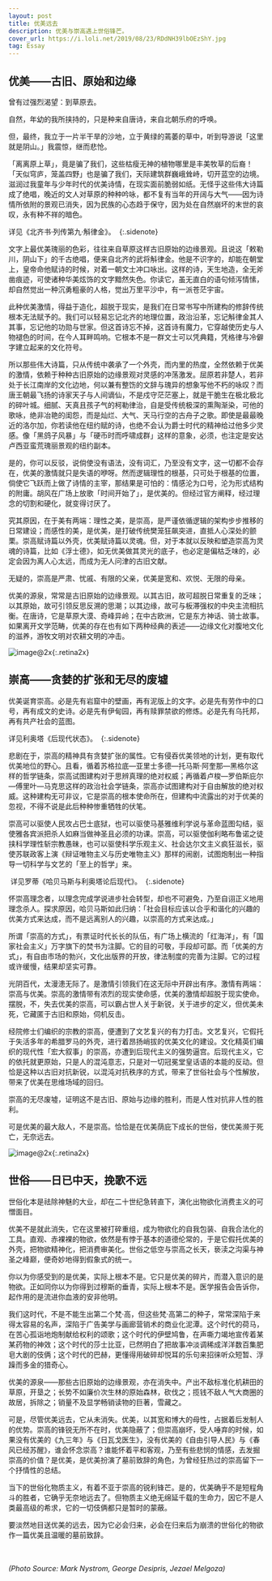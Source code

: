 ```yaml
---
layout: post
title: 优美远去
description: 优美与崇高遇上世俗锋芒。
cover_url: https://i.loli.net/2019/08/23/RDdNH39lbOEzShY.jpg
tag: Essay
---
```


## 优美——古旧、原始和边缘

曾有过强烈渴望：到草原去。

自然，年幼的我所挟持的，只是种来自唐诗，来自北朝乐府的呼唤。

但，最终，我立于一片半干旱的沙地，立于黄绿的蔫萎的草中，听到导游说「这里就是阴山。」我震惊，继而悲怆。

「离离原上草」，竟是骗了我们，这些枯瘦无神的植物哪里是丰美牧草的后裔！「天似穹庐，笼盖四野」也是骗了我们，天际建筑群巍峨耸峙，切开蓝空的边境。滋润过我童年与少年时代的优美诗情，在现实面前脆弱如纸。无怪乎这些伟大诗篇成了绝唱，晚近的文人对草原的种种吟咏，都不复有当年的开阔与大气——因为诗情所依附的景观已消失，因为民族的心态趋于保守，因为处在自然崩坏的末世的哀叹，永有种不祥的暗色。

详见《北齐书·列传第九·斛律金》。
 {:.sidenote}

文字上最优美瑰丽的色彩，往往来自草原这样古旧原始的边缘景观。且说这「敕勒川，阴山下」的千古绝唱，便来自北齐的武将斛律金。他是不识字的，却能在朝堂上，皇帝命他赋诗的时候，对着一朝文士冲口咏出。这样的诗，天生地造，全无斧凿痕迹，可使诸种华美炫饰的文字黯然失色。你读它，虽无直白的语句倾泻情愫，却自然觉出一种沉勇粗豪的人格，觉出万里平沙中，有一派苍茫宇宙。

此种优美激情，得益于造化，超脱于现实，是我们在日常书写中所建构的修辞传统根本无法赋予的。我们可以轻易忘记北齐的地理位置，政治沿革，忘记斛律金其人其事，忘记他的功勋与世家。但这首诗忘不掉，这首诗有魔力，它穿越使历史与人物褪色的时间，在今人耳畔鸣响。它根本不是一群文士可以凭典籍，凭格律与冷僻字建立起来的文化符号。

所以那些伟大诗篇，只从传统中袭承了一个外壳，而内里的热度，全然依赖于优美的激情，依赖于种种古旧原始的边缘景观对灵感的冲荡激发。屈原若非楚人，若非处于长江南岸的文化边地，何以兼有整饬的文辞与瑰异的想象写他不朽的咏叹？而唐王朝最飞扬的诗家天子与人间谪仙，不是戍守茫茫塞上，就是干脆生在极北极北的碎叶城。细腻、天真且孩子气的柯勒律治，自是受传统极深的熏陶渐染，可他的歌咏，绝非冶艳的闺怨，而是灿烂、大气、天马行空的古舟子之歌。即使是最最晚近的洛尔加，你若读他在纽约赋的诗，也绝不会认为爵士时代的精神给过他多少灵感。像「黑鸽子风暴」与「硬币时而呼啸成群」这样的意象，必须，也注定是安达卢西亚蛮荒瑰丽景观的纽约副本。

是的，你可以反驳，说倘使没有语法，没有词汇，乃至没有文字，这一切都不会存在，优美的激情就只是失语的咿呀。然而逻辑理性的根基，只可处于根基的位置，倘使它飞跃而上做了诗情的主宰，那结果是可怕的：情感沦为口号，沦为形式结构的附庸。胡风在广场上放歌「时间开始了」，是优美的。但经过官方阐释，经过理念的切割和硬化，就变得讨厌了。

究其原因，在于美有两端：理性之美，是崇高，是严谨依循逻辑的架构步步推移的日常建设；而感性的美，是优美，是打破传统樊笼狂飙突进，直抵人心深处的颤栗。崇高赋诗篇以外壳，优美赋诗篇以灵魂。但，对于本就以反映和塑造崇高为灵魂的诗篇，比如《浮士德》，如无优美做其灵光的底子，也必定是偏枯乏味的，必定会因为离人心太远，而成为无人问津的古旧文献。

无疑的，崇高是严肃、忧戚、有限的父亲，优美是宽和、欢悦、无限的母亲。

优美的源泉，常常是古旧原始的边缘景观。以其古旧，故可超脱日常重复的乏味；以其原始，故可引领反思反溯的思潮；以其边缘，故可与板滞强权的中央主流相抗衡。在唐诗，它是草原大漠、奇峰异岭；在中古欧洲，它是东方神话、骑士故事。如果离开文学范畴，优美的存在也有如下两种经典的表述——边缘文化对腹地文化的滋养，游牧文明对农耕文明的冲击。

![image@2x](https://i.loli.net/2019/08/23/wVqMHPrEItd146h.jpg){:.retina2x}

## 崇高——贪婪的扩张和无尽的废墟

优美诞育崇高。必是先有岩窟中的壁画，再有泥版上的文字。必是先有劳作中的口号，再有成文的史诗。必是先有伊甸园，再有赎罪禁欲的修炼。必是先有乌托邦，再有共产社会的蓝图。

详见利奥塔《后现代状态》。
 {:.sidenote}

悲剧在于，崇高的精神具有贪婪扩张的属性。它有侵吞优美领地的计划，更有取代优美地位的野心。且看，循着苏格拉底—亚里士多德—托马斯·阿奎那—黑格尔这样的哲学链条，崇高试图建构对于思辨真理的绝对权威；再循着卢梭—罗伯斯庇尔—傅里叶—马克思这样的政治社会学链条，崇高亦试图建构对于自由解放的绝对权威。这种建构无可非议，它是崇高的根本使命所在，但建构中流露出的对于优美的忽视，不得不说是此后种种惨重牺牲的伏笔。

崇高可以驱使人民攻占巴士底狱，也可以驱使马基雅维利学说与革命蓝图勾结，驱使雅各宾派把杀人如麻当做神圣且必须的功课。崇高，可以驱使伽利略布鲁诺之徒挟科学理性斩宗教愚昧，也可以驱使科学乐观主义、社会达尔文主义疯狂滋长，驱使苏联政客上演《辩证唯物主义与历史唯物主义》那样的闹剧，试图炮制出一种指导一切科学与文艺的「至上的哲学」来。

 详见罗蒂《哈贝马斯与利奥塔论后现代》。
 {:.sidenote}

怀崇高理念者，以理念完成学说进步社会转型，却也不可避免，乃至自诩正义地用理念杀人。探求原因，哈贝马斯如此归纳：「社会目标应该以合乎和谐化的兴趣的优美方式来达成，而不是远离别人的兴趣，以崇高的方式来达成。」

所谓「崇高的方式」，有票证时代长长的队伍，有广场上横流的「红海洋」，有「国家社会主义」万字旗下的焚书为注脚。它的目的可敬，手段却可鄙。而「优美的方式」，有自由市场的勃兴，文化出版界的开放，律法制度的完善为注脚。它的过程或许缓慢，结果却坚实可靠。

光阴百代，太漫漶无际了。是激情引领我们在这无际中开辟出有序。激情有两端：崇高与优美。崇高的激情带有浓烈的现实使命感，优美的激情却超脱于现实使命。摆脱，不，失去优美的崇高，可以霸占世人关于新锐，关于进步的定义，但优美未死，它藏匿于古旧和原始，伺机反击。

经院修士们编织的宗教的崇高，便遭到了文艺复兴的有力打击。文艺复兴，它假托于失活多年的希腊罗马的外壳，进行着昂扬峭拔的优美文化的建设。文化精英们编织的现代性「宏大叙事」的崇高，亦遭到后现代主义的强势逼宫。后现代主义，它的依托就更原始，只是人的混沌意志，只是对一切冠冕堂皇话语的本能的反动。但恰是这种以古旧对抗新锐，以混沌对抗秩序的方式，带来了世俗社会与个性解放，带来了优美在思维场域的回归。

崇高的无尽废墟，证明这不是古旧、原始与边缘的胜利，而是人性对抗非人性的胜利。

可是优美的最大敌人，不是崇高。恰恰是在优美荫庇下成长的世俗，使优美濒于死亡，无奈远去。

![image@2x](https://i.loli.net/2019/08/23/D3Ikmj1vzyRQSB6.jpg){:.retina2x}

## 世俗——日已中天，挽歌不远

世俗化本是祛除神魅的大业，却在二十世纪急转直下，演化出物欲化消费主义的可憎面目。

优美不是就此消失，它在这里被打碎重组，成为物欲化的自我包装、自我合法化的工具。直观、赤裸裸的物欲，依然是有悖于基本的道德伦常的，于是它假托优美的外壳，把物欲精神化，把消费审美化。世俗之低空与崇高之长天，亵渎之沟渠与神圣之峰巅，便奇妙地得到假象式的统一。

你以为你感受到的是优美，实际上根本不是。它只是优美的碎片，而潜入意识的是物欲。正如同你以为你得到过穆斯的垂青，实际上根本不是。医学报告会告诉你，起作用的是流进你血液的安非他明。

我们这时代，不是不能生出第二个梵·高，但这些梵·高第二的种子，常常深陷于来得太容易的名声，深陷于广告美学与画廊营销术的商业化泥潭。这个时代的荷马，在苦心孤诣地炮制献给权利的颂歌；这个时代的伊壁鸠鲁，在声嘶力竭地宣传着某某药物的神效；这个时代的莎士比亚，已然明白了把故事冲淡调稀成洋洋数百集肥皂大剧的伎俩；这个时代的巴赫，更懂得用破碎却悦耳的乐句来招徕听众短暂、浮躁而多金的猎奇心。

优美的源泉——那些古旧原始的边缘景观，亦在消失中。产出不敌标准化机耕田的草原，开垦之；长势不如廉价次生林的原始森林，砍伐之；揽钱不敌人气大商圈的故居，拆除之；销量不及显学畅销读物的巨著，雪藏之。

可是，尽管优美远去，它从未消失。优美，以其宽和博大的母性，占据着后发制人的优势。崇高的锋锐无所不在时，优美隐蔽了；但崇高崩坏，受人唾弃的时候，如果没有优美的《九三年》与《日瓦戈医生》，没有优美的《自由引导人民》与《春风已经苏醒》，谁会怀念崇高？谁能怀着平和客观，乃至有些悲悯的情感，去发掘崇高的价值？是优美，是优美扮演了墓前致辞的角色，为曾经狂热过的崇高留下一个抒情性的总结。

当下的世俗化物质主义，有着不亚于崇高的锐利锋芒。是的，优美确乎不是短程角斗的胜者，它确乎无奈地远去了。但物质主义绝无绵延千载的生命力，因它不是人类最高级的希求，它的一切伎俩都只是暂时的蒙蔽。

要淡然地目送优美的远去，因为它必会归来，必会在归来后为崩溃的世俗化的物欲作一篇优美且温暖的墓前致辞。

&emsp;  
&emsp;  
*(Photo Source: Mark Nystrom, George Desipris, Jezael Melgoza)*

